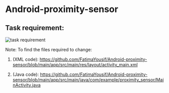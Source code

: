 # Android-proximity-sensor

## Task requirement:

![task requirement](https://user-images.githubusercontent.com/49322171/129362399-2c2ac9fc-b741-4aca-9582-f831bcfb0d9e.PNG)

Note: To find the files required to change:
1. (XML code): https://github.com/FatimaYousif/Android-proximity-sensor/blob/main/app/src/main/res/layout/activity_main.xml

2. (Java code): https://github.com/FatimaYousif/Android-proximity-sensor/blob/main/app/src/main/java/com/example/proximity_sensor/MainActivity.java


